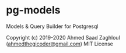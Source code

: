 pg-models
==========

Models & Query Builder for Postgresql

Copyright (c) 2019-2020 Ahmed Saad Zaghloul (ahmedthegicoder@gmail.com)
MIT License